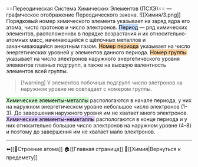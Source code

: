 ==Переодическая Система Химических Элементов (ПСХЭ)== — графическое отображение Переодического закона.
![[Химия/3.png]]
Порядковый номер химического элемента указывает на заряд ядра его атома, чисто протонов и число электронов.
<mark style="background: #ADCCFFA6;">Период</mark> — ряд химических элементов, расположеннвх в порядке возрастания и их относительно-атомных масс, начинающийся с щёлочных металлов и заканчивающийся энертным газом.
<mark style="background: #FFB86CA6;">Номер периода</mark> указывает на число энергетических уровней у элементов данного периода.
<mark style="background: #FFB86CA6;">Номер группы</mark> указывает на число электронов наружного энергетического уровня элементов главных подгрупп, а также на высшую валентность элементов всей группы.

>[!warning] У элементов побочных подгрупп число элетронов на наружном уровне не совпадает с номером группы.

<mark style="background: #BBFABBA6;">Химические элементы-металлы</mark> распологаются в начале периода, у них на наружном энергетическом уровне небольшое число электронов (1-3). До завершения наружного уровня им не хватает много электронов.
<mark style="background: #D2B3FFA6;">Химические элементы-неметаллы</mark> распологаются в конце периода и у них относительно большое число электронов на наружном уровне (4-8) и поэтому до завершения им не хватает мало электронов.

---
⬅️[[📒Строение атома]]
🏠[[Главная страница]]
🧪[[Химия|Вернуться к предемету]]
